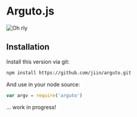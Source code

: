 # Arguto.js

![Oh rly](http://4.bp.blogspot.com/-F48BQn1wEJs/TfXum59GPwI/AAAAAAAAAX8/8_iFn6oQK28/s1600/Yarly.jpg)

## Installation

Install this version via git: 
```bash
npm install https://github.com/jiin/arguto.git
```

And use in your node source:
```javascript
var argv = require('arguto')
```

... work in progress!